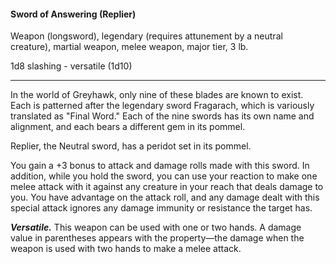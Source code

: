 #### Sword of Answering (Replier)

Weapon (longsword), legendary (requires attunement by a neutral creature), martial weapon, melee weapon, major tier, 3 lb.

1d8 slashing  - versatile (1d10)

---

In the world of Greyhawk, only nine of these blades are known to exist. Each is patterned after the legendary sword Fragarach, which is variously translated as "Final Word." Each of the nine swords has its own name and alignment, and each bears a different gem in its pommel.

Replier, the Neutral sword, has a peridot set in its pommel.

You gain a +3 bonus to attack and damage rolls made with this sword. In addition, while you hold the sword, you can use your reaction to make one melee attack with it against any creature in your reach that deals damage to you. You have advantage on the attack roll, and any damage dealt with this special attack ignores any damage immunity or resistance the target has.

***Versatile.*** This weapon can be used with one or two hands. A damage value in parentheses appears with the property—the damage when the weapon is used with two hands to make a melee attack.